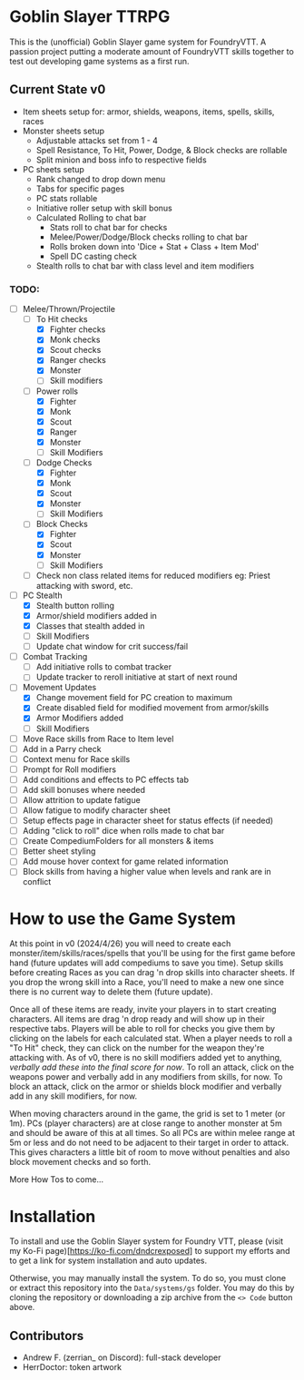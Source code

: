 # Goblin Slayer TTRPG

This is the (unofficial) Goblin Slayer game system for FoundryVTT. A passion project putting a moderate amount of FoundryVTT skills together to test out developing game systems as a first run.

## Current State v0

- Item sheets setup for: armor, shields, weapons, items, spells, skills, races
- Monster sheets setup
  - Adjustable attacks set from 1 - 4
  - Spell Resistance, To Hit, Power, Dodge, & Block checks are rollable
  - Split minion and boss info to respective fields
- PC sheets setup
  - Rank changed to drop down menu
  - Tabs for specific pages
  - PC stats rollable
  - Initiative roller setup with skill bonus
  - Calculated Rolling to chat bar
    - Stats roll to chat bar for checks
    - Melee/Power/Dodge/Block checks rolling to chat bar
    - Rolls broken down into 'Dice + Stat + Class + Item Mod'
    - Spell DC casting check
  - Stealth rolls to chat bar with class level and item modifiers

### TODO:

- [ ] Melee/Thrown/Projectile
  - [ ] To Hit checks
    - [x] Fighter checks
    - [x] Monk checks
    - [x] Scout checks
    - [x] Ranger checks
    - [x] Monster
    - [ ] Skill modifiers
  - [ ] Power rolls
    - [x] Fighter
    - [x] Monk
    - [x] Scout
    - [x] Ranger
    - [x] Monster
    - [ ] Skill Modifiers
  - [ ] Dodge Checks
    - [x] Fighter
    - [x] Monk
    - [x] Scout
    - [x] Monster
    - [ ] Skill Modifiers
  - [ ] Block Checks
    - [x] Fighter
    - [x] Scout
    - [x] Monster
    - [ ] Skill Modifiers
  - [ ] Check non class related items for reduced modifiers eg: Priest attacking with sword, etc.
- [ ] PC Stealth
  - [x] Stealth button rolling
  - [x] Armor/shield modifiers added in
  - [x] Classes that stealth added in
  - [ ] Skill Modifiers
  - [ ] Update chat window for crit success/fail
- [ ] Combat Tracking
  - [ ] Add initiative rolls to combat tracker
  - [ ] Update tracker to reroll initiative at start of next round
- [ ] Movement Updates
  - [x] Change movement field for PC creation to maximum
  - [x] Create disabled field for modified movement from armor/skills
  - [x] Armor Modifiers added
  - [ ] Skill Modifiers
- [ ] Move Race skills from Race to Item level
- [ ] Add in a Parry check
- [ ] Context menu for Race skills
- [ ] Prompt for Roll modifiers
- [ ] Add conditions and effects to PC effects tab
- [ ] Add skill bonuses where needed
- [ ] Allow attrition to update fatigue
- [ ] Allow fatigue to modify character sheet
- [ ] Setup effects page in character sheet for status effects (if needed)
- [ ] Adding "click to roll" dice when rolls made to chat bar
- [ ] Create CompediumFolders for all monsters & items
- [ ] Better sheet styling
- [ ] Add mouse hover context for game related information
- [ ] Block skills from having a higher value when levels and rank are in conflict

# How to use the Game System

At this point in v0 (2024/4/26) you will need to create each monster/item/skills/races/spells that you'll be using for the first game before hand (future updates will add compediums to save you time). Setup skills before creating Races as you can drag 'n drop skills into character sheets. If you drop the wrong skill into a Race, you'll need to make a new one since there is no current way to delete them (future update).

Once all of these items are ready, invite your players in to start creating characters. All items are drag 'n drop ready and will show up in their respective tabs. Players will be able to roll for checks you give them by clicking on the labels for each calculated stat. When a player needs to roll a "To Hit" check, they can click on the number for the weapon they're attacking with. As of v0, there is no skill modifiers added yet to anything, _verbally add these into the final score for now_. To roll an attack, click on the weapons power and verbally add in any modifiers from skills, for now. To block an attack, click on the armor or shields block modifier and verbally add in any skill modifiers, for now.

When moving characters around in the game, the grid is set to 1 meter (or 1m). PCs (player characters) are at close range to another monster at 5m and should be aware of this at all times. So all PCs are within melee range at 5m or less and do not need to be adjacent to their target in order to attack. This gives characters a little bit of room to move without penalties and also block movement checks and so forth.

More How Tos to come...

# Installation

To install and use the Goblin Slayer system for Foundry VTT, please (visit my Ko-Fi page)[https://ko-fi.com/dndcrexposed] to support my efforts and to get a link for system installation and auto updates.

Otherwise, you may manually install the system. To do so, you must clone or extract this repository into the `Data/systems/gs` folder. You may do this by cloning the repository or downloading a zip archive from the `<> Code` button above.

## Contributors

- Andrew F. (zerrian\_ on Discord): full-stack developer
- HerrDoctor: token artwork
